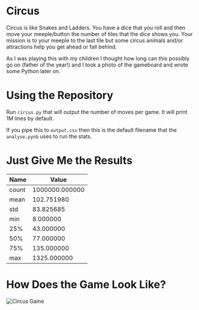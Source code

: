 Circus
======

Circus is like Snakes and Ladders. You have a dice that you roll
and then move your meeple/button the number of tiles that the
dice shows you. Your mission is to your meeple to the last tile
but some circus animals and/or attractions help you get ahead
or fall behind.

As I was playing this with my children I thought how long
can this possibly go on (father of the year!) and I took
a photo of the gameboard and wrote some Python later on.

Using the Repository
=======================

Run `circus.py` that will output the number of moves per
game. It will print 1M lines by default.

If you pipe this to `output.csv` then this is the default
filename that the `analyse.pynb` uses to run the stats.

Just Give Me the Results
========================

| Name | Value |
| ---- | ----- |
| count |	1000000.000000 |
| mean |	102.751980 |
| std |	83.825685 |
| min |	8.000000 |
| 25% |	43.000000 |
| 50% |	77.000000 |
| 75% |	135.000000 |
| max |	1325.000000 |

How Does the Game Look Like?
=============================

![Circus Game](https://raw.githubusercontent.com/toomasr/circus-snakes-and-ladders/master/circus.jpg)

